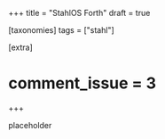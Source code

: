 +++
title = "StahlOS Forth"
draft = true

[taxonomies]
tags = ["stahl"]

[extra]
# comment_issue = 3
+++

placeholder
